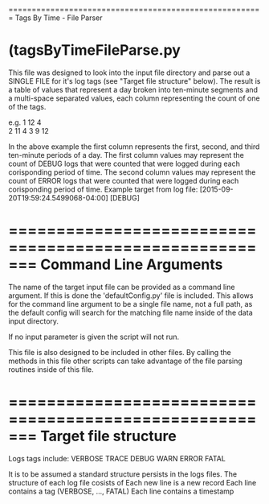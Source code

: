 =======================================================
Tags By Time - File Parser

(tagsByTimeFileParse.py
=======================================================
This file was designed to look into the input file directory and parse out a SINGLE FILE for it's log tags (see "Target file structure" below).
The result is a table of values that represent a day broken into ten-minute segments and a multi-space separated values, each column representing the count of 
one of the tags.

e.g. 
1  12   4  
2  11   4
3  9    12

In the above example the first column represents the first, second, and third ten-minute periods of a day.
The first column values may represent the count of DEBUG logs that were counted that were logged during each corisponding period of time.
The second column values may represent the count of ERROR logs that were counted that were logged during each corisponding period of time.
Example target from log file: [2015-09-20T19:59:24.5499068-04:00] [DEBUG]

=======================================================
Command Line Arguments
=======================================================
The name of the target input file can be provided as a command line argument. If this is done the 'defaultConfig.py' file is included.
This allows for the command line argument to be a single file name, not a full path, as the default config will search for the matching file 
name inside of the data input directory.

If no input parameter is given the script will not run.

This file is also designed to be included in other files. By calling the methods in this file other scripts can take advantage of the 
file parsing routines inside of this file.



=======================================================
Target file structure
=======================================================
Logs tags include:
     VERBOSE
     TRACE
     DEBUG
     WARN
     ERROR
     FATAL 

It is to be assumed a standard structure persists in the logs files. 
The structure of each log file cosists of 
    Each new line is a new record
    Each line contains a tag (VERBOSE, ..., FATAL)
    Each line contains a timestamp    
    



